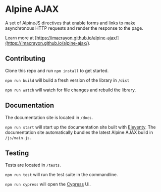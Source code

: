 # Alpine AJAX

A set of AlpineJS directives that enable forms and links to make asynchronous HTTP requests and render the response to the page.

Learn more at [https://imacrayon.github.io/alpine-ajax/](https://imacrayon.github.io/alpine-ajax/).

## Contributing

Clone this repo and run `npm install` to get started.

`npm run build` will build a fresh version of the library in `/dist`

`npm run watch` will watch for file changes and rebuild the library.

## Documentation

The documentation site is located in `/docs`.

`npm run start` will start up the documentation site built with [Eleventy](https://www.11ty.dev/). The documentation site automatically bundles the latest Alpine AJAX build in `/js/main.js`.

## Testing

Tests are located in `/tests`.

`npm run test` will run the test suite in the commandline.

`npm run cypress` will open the [Cypress](https://www.cypress.io/) UI.
